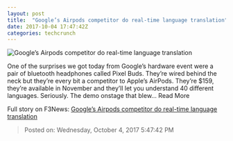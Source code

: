 ```yaml
---
layout: post
title:  "Google’s Airpods competitor do real-time language translation"
date: 2017-10-04 17:47:42Z
categories: techcrunch
---
```


![Google’s Airpods competitor do real-time language translation](https://tctechcrunch2011.files.wordpress.com/2017/10/screen-shot-2017-10-04-at-7-36-20-pm.png)

One of the surprises we got today from Google’s hardware event were a pair of bluetooth headphones called Pixel Buds. They’re wired behind the neck but they’re every bit a competitor to Apple’s AirPods. They’re $159, they’re available in November and they’ll let you understand 40 different languages. Seriously. The demo onstage that blew… Read More


Full story on F3News: [Google’s Airpods competitor do real-time language translation](http://www.f3nws.com/n/2hzmhD)

> Posted on: Wednesday, October 4, 2017 5:47:42 PM
